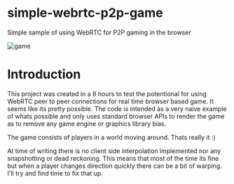 # simple-webrtc-p2p-game
Simple sample of using WebRTC for P2P gaming in the browser

![game](https://user-images.githubusercontent.com/3787210/210056775-502275de-c875-4458-92c1-041d1c39f581.png)

# Introduction

This project was created in a 8 hours to test the potentional for using WebRTC peer to peer connections for real time browser based game. It seems like its pretty possible. The code is intended as a very naive example of whats possible and only uses standard browser APIs to render the game as to remove any game engine or graphics library bias. 

The game consists of players in a world moving around. Thats really it :) 

At time of writing there is no client side interpolation implemented nor any snapshotting or dead reckoning. This means that most of the time its fine but when a player changes direction quickly there can be a bit of warping. I'll try and find time to fix that up.


